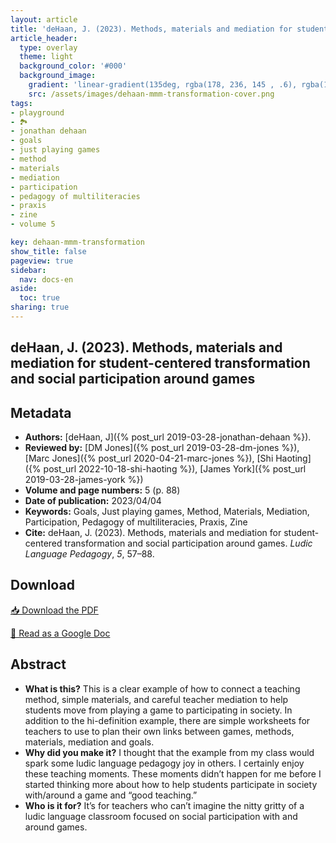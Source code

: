 ```yaml
---
layout: article
title: 'deHaan, J. (2023). Methods, materials and mediation for student-centered transformation and social participation around games'
article_header:
  type: overlay
  theme: light
  background_color: '#000'
  background_image:
    gradient: 'linear-gradient(135deg, rgba(178, 236, 145 , .6), rgba(147, 81, 182, .6))'
    src: /assets/images/dehaan-mmm-transformation-cover.png
tags:
- playground
- 🏞
- jonathan dehaan
- goals
- just playing games
- method
- materials
- mediation
- participation
- pedagogy of multiliteracies
- praxis
- zine
- volume 5

key: dehaan-mmm-transformation
show_title: false
pageview: true
sidebar:
  nav: docs-en
aside:
  toc: true
sharing: true
---
```


<head>
<meta name="citation_title" content="Methods, materials and mediation for student-centered transformation and social participation around games">
<meta name="citation_author" content="deHaan, Jonathan">
<meta name="citation_publication_date" content="2023/04/04">
<meta name="citation_journal_title" content="Ludic Language Pedagogy">
<meta name="citation_volume" content="5">
<meta name="citation_firstpage" content="57">
<meta name="citation_lastpage" content="88">
<meta name="citation_pdf_url" content="https://llpjournal.org/assets/publication-pdfs/dehaan-methods-materials-mediation-transformation-zines.pdf">
</head>


## deHaan, J. (2023). Methods, materials and mediation for student-centered transformation and social participation around games
<!--more-->

## Metadata

- **Authors:** [deHaan, J]({% post_url 2019-03-28-jonathan-dehaan %}).
- **Reviewed by:** [DM Jones]({% post_url 2019-03-28-dm-jones %}), [Marc Jones]({% post_url 2020-04-21-marc-jones %}), [Shi Haoting]({% post_url 2022-10-18-shi-haoting %}), [James York]({% post_url 2019-03-28-james-york %})
- **Volume and page numbers:** 5 (p. 88)
- **Date of publication:** 2023/04/04
- **Keywords:** Goals, Just playing games, Method, Materials, Mediation, Participation, Pedagogy of multiliteracies, Praxis, Zine
- **Cite:** deHaan, J. (2023). Methods, materials and mediation for student-centered transformation and social participation around games. *Ludic Language Pedagogy*, *5*, 57–88.

## Download

<a class="button button--action button--rounded button--lg" href="/assets/publication-pdfs/dehaan-methods-materials-mediation-transformation-zines.pdf"><i class="fas fa-file-download"></i> 📥 Download the PDF </a>

<a class="button button--action button--rounded button--lg" href="https://docs.google.com/document/d/1_3xGksznJ2cb0fR8lDYv8M5IiLHfx5jaTXCvJloT8fU/edit?usp=sharing"><i class="fas fa-file-download"></i> 📝 Read as a Google Doc </a>

## Abstract

- **What is this?** This is a clear example of how to connect a teaching method, simple materials, and careful teacher mediation to help students move from playing a game to participating in society. In addition to the hi-definition example, there are simple worksheets for teachers to use to plan their own links between games, methods, materials, mediation and goals.
- **Why did you make it?** I thought that the example from my class would spark some ludic language pedagogy joy in others. I certainly enjoy these teaching moments. These moments didn’t happen for me before I started thinking more about how to help students participate in society with/around a game and “good teaching.”
- **Who is it for?** It’s for teachers who can’t imagine the nitty gritty of a ludic language classroom focused on social participation with and around games.